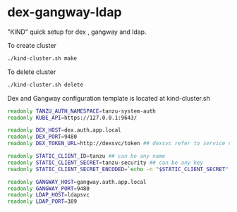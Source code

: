 # dex-gangway-ldap
"KIND" quick setup for dex , gangway and ldap.



To create cluster

```bash
./kind-cluster.sh make
```

To delete cluster

```bash
./kind-cluster.sh delete
```

Dex and Gangway configuration template  is located at kind-cluster.sh 

```bash
readonly TANZU_AUTH_NAMESPACE=tanzu-system-auth
readonly KUBE_API=https://127.0.0.1:9643/

readonly DEX_HOST=dex.auth.app.local
readonly DEX_PORT=9480
readonly DEX_TOKEN_URL=http://dexsvc/token ## dexsvc refer to service name for dex

readonly STATIC_CLIENT_ID=tanzu ## can be any name
readonly STATIC_CLIENT_SECRET=tanzu-security ## can be any key
readonly STATIC_CLIENT_SECRET_ENCODED=`echo -n "$STATIC_CLIENT_SECRET" | base64`

readonly GANGWAY_HOST=gangway.auth.app.local
readonly GANGWAY_PORT=9480
readonly LDAP_HOST=ldapsvc
readonly LDAP_PORT=389
```
